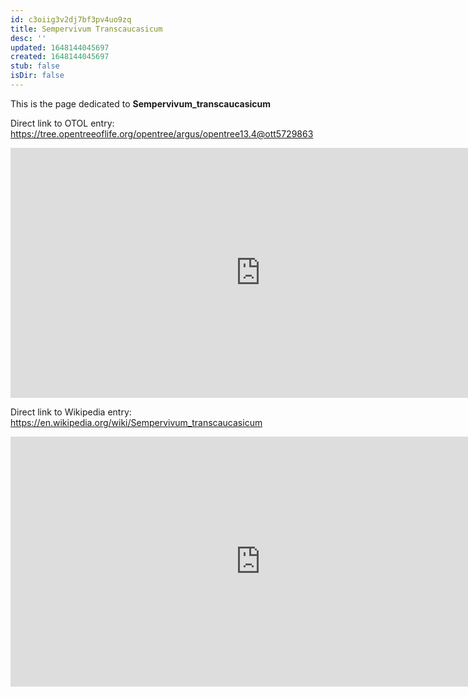 ```yaml
---
id: c3oiig3v2dj7bf3pv4uo9zq
title: Sempervivum Transcaucasicum
desc: ''
updated: 1648144045697
created: 1648144045697
stub: false
isDir: false
---
```

This is the page dedicated to **Sempervivum_transcaucasicum**


Direct link to OTOL entry: https://tree.opentreeoflife.org/opentree/argus/opentree13.4@ott5729863



<html>
    <body>
    <iframe src="https://tree.opentreeoflife.org/opentree/argus/opentree13.4@ott5729863"
    width="800" height="400" frameborder="0" allowfullscreen> </iframe>
    </body>
</html>
    


Direct link to Wikipedia entry: https://en.wikipedia.org/wiki/Sempervivum_transcaucasicum



<html>
    <body>
    <iframe src="https://en.wikipedia.org/wiki/Sempervivum_transcaucasicum"
    width="800" height="400" frameborder="0" allowfullscreen> </iframe>
    </body>
</html>
    
